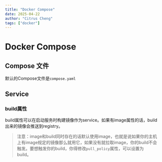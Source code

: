 ```yaml
---
title: "Docker Compose"
date: 2025-04-22
author: "Citrus Cheng"
tags: ["docker"]
---
```


# Docker Compose

## Compose 文件
默认的Compose文件是`compose.yaml`

## Service
### build属性
build属性可以在启动服务时构建镜像作为service。如果有image属性的话，build出来的镜像会推送到registry。

> 注意：image和build同时存在的话默认使用image，也就是说如果你的主机上有image规定的镜像那么就用它，如果没有就拉取image，你的build不会触发。要想触发你的build，你得修改`pull_policy`属性，可以设置为build。
